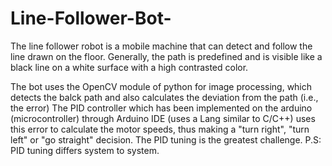 # Line-Follower-Bot-
The line follower robot is a mobile machine that can detect and follow the line drawn on the floor. 
Generally, the path is predefined and is visible like a black line on a white surface with a high contrasted color.

The bot uses the OpenCV module of python for image processing, which detects the balck path and also calculates the deviation from the path (i.e., the error)
The PID controller which has been implemented on the arduino (microcontroller) through Arduino IDE (uses a Lang similar to C/C++) uses this error to calculate the motor speeds,
thus making a "turn right", "turn left" or "go straight" decision. The PID tuning is the greatest challenge.
P.S: PID tuning differs system to system.
